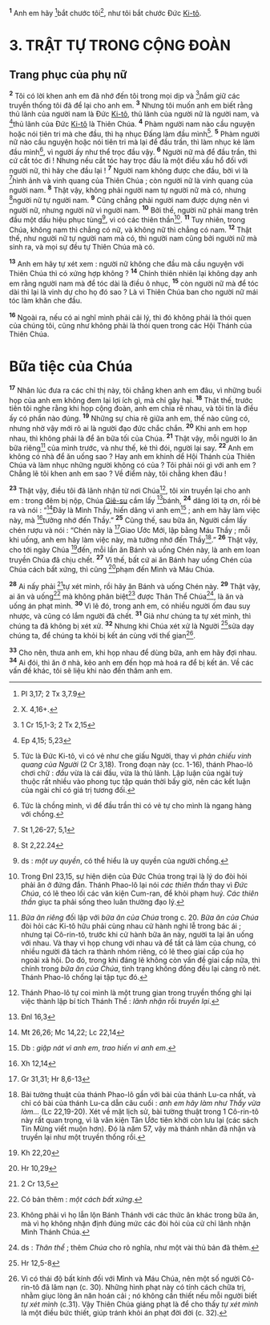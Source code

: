 <sup><b>1</b></sup> Anh em hãy [^1@-3cdfdebd-8dc2-4e56-8e34-c0bcfe7f11c5]bắt chước tôi[^1-3cdfdebd-8dc2-4e56-8e34-c0bcfe7f11c5], như tôi bắt chước Đức [Ki-tô]().

# 3. TRẬT TỰ TRONG CỘNG ĐOÀN

## Trang phục của phụ nữ

<sup><b>2</b></sup> Tôi có lời khen anh em đã nhớ đến tôi trong mọi dịp và [^2@-3cdfdebd-8dc2-4e56-8e34-c0bcfe7f11c5]nắm giữ các truyền thống tôi đã để lại cho anh em. <sup><b>3</b></sup> Nhưng tôi muốn anh em biết rằng thủ lãnh của người nam là Đức [Ki-tô](), thủ lãnh của người nữ là người nam, và [^3@-3cdfdebd-8dc2-4e56-8e34-c0bcfe7f11c5]thủ lãnh của Đức [Ki-tô]() là Thiên Chúa. <sup><b>4</b></sup> Phàm người nam nào cầu nguyện hoặc nói tiên tri mà che đầu, thì hạ nhục Đấng làm đầu mình[^2-3cdfdebd-8dc2-4e56-8e34-c0bcfe7f11c5]. <sup><b>5</b></sup> Phàm người nữ nào cầu nguyện hoặc nói tiên tri mà lại để đầu trần, thì làm nhục kẻ làm đầu mình[^3-3cdfdebd-8dc2-4e56-8e34-c0bcfe7f11c5], vì người ấy như thể trọc đầu vậy. <sup><b>6</b></sup> Người nữ mà để đầu trần, thì cứ cắt tóc đi ! Nhưng nếu cắt tóc hay trọc đầu là một điều xấu hổ đối với người nữ, thì hãy che đầu lại ! <sup><b>7</b></sup> Người nam không được che đầu, bởi vì là [^4@-3cdfdebd-8dc2-4e56-8e34-c0bcfe7f11c5]hình ảnh và vinh quang của Thiên Chúa ; còn người nữ là vinh quang của người nam. <sup><b>8</b></sup> Thật vậy, không phải người nam tự người nữ mà có, nhưng [^5@-3cdfdebd-8dc2-4e56-8e34-c0bcfe7f11c5]người nữ tự người nam. <sup><b>9</b></sup> Cũng chẳng phải người nam được dựng nên vì người nữ, nhưng người nữ vì người nam. <sup><b>10</b></sup> Bởi thế, người nữ phải mang trên đầu một dấu hiệu phục tùng[^4-3cdfdebd-8dc2-4e56-8e34-c0bcfe7f11c5], vì có các thiên thần[^5-3cdfdebd-8dc2-4e56-8e34-c0bcfe7f11c5]. <sup><b>11</b></sup> Tuy nhiên, trong Chúa, không nam thì chẳng có nữ, và không nữ thì chẳng có nam. <sup><b>12</b></sup> Thật thế, như người nữ tự người nam mà có, thì người nam cũng bởi người nữ mà sinh ra, và mọi sự đều tự Thiên Chúa mà có.

<sup><b>13</b></sup> Anh em hãy tự xét xem : người nữ không che đầu mà cầu nguyện với Thiên Chúa thì có xứng hợp không ? <sup><b>14</b></sup> Chính thiên nhiên lại không dạy anh em rằng người nam mà để tóc dài là điều ô nhục, <sup><b>15</b></sup> còn người nữ mà để tóc dài thì lại là vinh dự cho họ đó sao ? Là vì Thiên Chúa ban cho người nữ mái tóc làm khăn che đầu.

<sup><b>16</b></sup> Ngoài ra, nếu có ai nghĩ mình phải cãi lý, thì đó không phải là thói quen của chúng tôi, cũng như không phải là thói quen trong các Hội Thánh của Thiên Chúa.

# Bữa tiệc của Chúa

<sup><b>17</b></sup> Nhân lúc đưa ra các chỉ thị này, tôi chẳng khen anh em đâu, vì những buổi họp của anh em không đem lại lợi ích gì, mà chỉ gây hại. <sup><b>18</b></sup> Thật thế, trước tiên tôi nghe rằng khi họp cộng đoàn, anh em chia rẽ nhau, và tôi tin là điều ấy có phần nào đúng. <sup><b>19</b></sup> Những sự chia rẽ giữa anh em, thế nào cũng có, nhưng nhờ vậy mới rõ ai là người đạo đức chắc chắn. <sup><b>20</b></sup> Khi anh em họp nhau, thì không phải là để ăn bữa tối của Chúa. <sup><b>21</b></sup> Thật vậy, mỗi người lo ăn bữa riêng[^6-3cdfdebd-8dc2-4e56-8e34-c0bcfe7f11c5] của mình trước, và như thế, kẻ thì đói, người lại say. <sup><b>22</b></sup> Anh em không có nhà để ăn uống sao ? Hay anh em khinh dể Hội Thánh của Thiên Chúa và làm nhục những người không có của ? Tôi phải nói gì với anh em ? Chẳng lẽ tôi khen anh em sao ? Về điểm này, tôi chẳng khen đâu !

<sup><b>23</b></sup> Thật vậy, điều tôi đã lãnh nhận từ nơi Chúa[^7-3cdfdebd-8dc2-4e56-8e34-c0bcfe7f11c5], tôi xin truyền lại cho anh em : trong đêm bị nộp, Chúa [Giê-su]() cầm lấy [^6@-3cdfdebd-8dc2-4e56-8e34-c0bcfe7f11c5]bánh, <sup><b>24</b></sup> dâng lời tạ ơn, rồi bẻ ra và nói : “[^7@-3cdfdebd-8dc2-4e56-8e34-c0bcfe7f11c5]Đây là Mình Thầy, hiến dâng vì anh em[^8-3cdfdebd-8dc2-4e56-8e34-c0bcfe7f11c5] ; anh em hãy làm việc này, mà [^8@-3cdfdebd-8dc2-4e56-8e34-c0bcfe7f11c5]tưởng nhớ đến Thầy.” <sup><b>25</b></sup> Cũng thế, sau bữa ăn, Người cầm lấy chén rượu và nói : “Chén này là [^9@-3cdfdebd-8dc2-4e56-8e34-c0bcfe7f11c5]Giao Ước Mới, lập bằng Máu Thầy ; mỗi khi uống, anh em hãy làm việc này, mà tưởng nhớ đến Thầy[^9-3cdfdebd-8dc2-4e56-8e34-c0bcfe7f11c5].” <sup><b>26</b></sup> Thật vậy, cho tới ngày Chúa [^10@-3cdfdebd-8dc2-4e56-8e34-c0bcfe7f11c5]đến, mỗi lần ăn Bánh và uống Chén này, là anh em loan truyền Chúa đã chịu chết. <sup><b>27</b></sup> Vì thế, bất cứ ai ăn Bánh hay uống Chén của Chúa cách bất xứng, thì cũng [^11@-3cdfdebd-8dc2-4e56-8e34-c0bcfe7f11c5]phạm đến Mình và Máu Chúa.

<sup><b>28</b></sup> Ai nấy phải [^12@-3cdfdebd-8dc2-4e56-8e34-c0bcfe7f11c5]tự xét mình, rồi hãy ăn Bánh và uống Chén này. <sup><b>29</b></sup> Thật vậy, ai ăn và uống[^10-3cdfdebd-8dc2-4e56-8e34-c0bcfe7f11c5] mà không phân biệt[^11-3cdfdebd-8dc2-4e56-8e34-c0bcfe7f11c5] được Thân Thể Chúa[^12-3cdfdebd-8dc2-4e56-8e34-c0bcfe7f11c5], là ăn và uống án phạt mình. <sup><b>30</b></sup> Vì lẽ đó, trong anh em, có nhiều người ốm đau suy nhược, và cũng có lắm người đã chết. <sup><b>31</b></sup> Giả như chúng ta tự xét mình, thì chúng ta đã không bị xét xử. <sup><b>32</b></sup> Nhưng khi Chúa xét xử là Người [^13@-3cdfdebd-8dc2-4e56-8e34-c0bcfe7f11c5]sửa dạy chúng ta, để chúng ta khỏi bị kết án cùng với thế gian[^13-3cdfdebd-8dc2-4e56-8e34-c0bcfe7f11c5].

<sup><b>33</b></sup> Cho nên, thưa anh em, khi họp nhau để dùng bữa, anh em hãy đợi nhau. <sup><b>34</b></sup> Ai đói, thì ăn ở nhà, kẻo anh em đến họp mà hoá ra để bị kết án. Về các vấn đề khác, tôi sẽ liệu khi nào đến thăm anh em.

[^1-3cdfdebd-8dc2-4e56-8e34-c0bcfe7f11c5]: X. 4,16+.

[^2-3cdfdebd-8dc2-4e56-8e34-c0bcfe7f11c5]: Tức là Đức Ki-tô, vì có vẻ như che giấu Người, thay vì _phản chiếu vinh quang của Người_ (2 Cr 3,18). Trong đoạn này (cc. 1-16), thánh Phao-lô chơi chữ : _đầu_ vừa là cái đầu, vừa là thủ lãnh. Lập luận của ngài tuỳ thuộc rất nhiều vào phong tục tập quán thời bấy giờ, nên các kết luận của ngài chỉ có giá trị tương đối.

[^3-3cdfdebd-8dc2-4e56-8e34-c0bcfe7f11c5]: Tức là chồng mình, vì để đầu trần thì có vẻ tự cho mình là ngang hàng với chồng.

[^4-3cdfdebd-8dc2-4e56-8e34-c0bcfe7f11c5]: ds : _một uy quyền_, có thể hiểu là uy quyền của người chồng.

[^5-3cdfdebd-8dc2-4e56-8e34-c0bcfe7f11c5]: Trong Đnl 23,15, sự hiện diện của Đức Chúa trong trại là lý do đòi hỏi phải ăn ở đứng đắn. Thánh Phao-lô lại nói _các thiên thần_ thay vì _Đức Chúa_, có lẽ theo lối các văn kiện Cum-ran, để khỏi phạm huý. _Các thiên thần_ giục ta phải sống theo luân thường đạo lý.

[^6-3cdfdebd-8dc2-4e56-8e34-c0bcfe7f11c5]: _Bữa ăn riêng_ đối lập với _bữa ăn của Chúa_ trong c. 20. _Bữa ăn của Chúa_ đòi hỏi các Ki-tô hữu phải cùng nhau cử hành nghi lễ trong bác ái ; nhưng tại Cô-rin-tô, trước khi cử hành bữa ăn này, người ta lại ăn uống với nhau. Và thay vì họp chung với nhau và để tất cả làm của chung, có nhiều người đã tách ra thành nhóm riêng, có lẽ theo giai cấp của họ ngoài xã hội. Do đó, trong khi đáng lẽ không còn vấn đề giai cấp nữa, thì chính trong _bữa ăn của Chúa_, tình trạng không đồng đều lại càng rõ nét. Thánh Phao-lô chống lại tập tục đó.

[^7-3cdfdebd-8dc2-4e56-8e34-c0bcfe7f11c5]: Thánh Phao-lô tự coi mình là một trung gian trong truyền thống ghi lại việc thành lập bí tích Thánh Thể : _lãnh nhận_ rồi _truyền lại_.

[^8-3cdfdebd-8dc2-4e56-8e34-c0bcfe7f11c5]: Db : _giập nát vì anh em_, _trao hiến vì anh em_.

[^9-3cdfdebd-8dc2-4e56-8e34-c0bcfe7f11c5]: Bài tường thuật của thánh Phao-lô gần với bài của thánh Lu-ca nhất, và chỉ có bài của thánh Lu-ca dẫn câu cuối : _anh em hãy làm như Thầy vừa làm..._ (Lc 22,19-20). Xét về mặt lịch sử, bài tường thuật trong 1 Cô-rin-tô này rất quan trọng, vì là văn kiện Tân Ước tiên khởi còn lưu lại (các sách Tin Mừng viết muộn hơn). Đó là năm 57, vậy mà thánh nhân đã nhận và truyền lại như một truyền thống rồi.

[^10-3cdfdebd-8dc2-4e56-8e34-c0bcfe7f11c5]: Có bản thêm : _một cách bất xứng_.

[^11-3cdfdebd-8dc2-4e56-8e34-c0bcfe7f11c5]: Không phải vì họ lẫn lộn Bánh Thánh với các thức ăn khác trong bữa ăn, mà vì họ không nhận định đúng mức các đòi hỏi của cử chỉ lãnh nhận Mình Thánh Chúa.

[^12-3cdfdebd-8dc2-4e56-8e34-c0bcfe7f11c5]: ds : _Thân thể_ ; thêm _Chúa_ cho rõ nghĩa, như một vài thủ bản đã thêm.

[^13-3cdfdebd-8dc2-4e56-8e34-c0bcfe7f11c5]: Vì có thái độ bất kính đối với Mình và Máu Chúa, nên một số người Cô-rin-tô đã lâm nạn (c. 30). Những hình phạt này có tính cách chữa trị, nhằm giục lòng ăn năn hoán cải ; nó không cần thiết nếu mỗi người biết _tự xét mình_ (c.31). Vậy Thiên Chúa giáng phạt là để cho thấy _tự xét mình_ là một điều bức thiết, giúp tránh khỏi án phạt đời đời (c. 32).

[^1@-3cdfdebd-8dc2-4e56-8e34-c0bcfe7f11c5]: Pl 3,17; 2 Tx 3,7.9

[^2@-3cdfdebd-8dc2-4e56-8e34-c0bcfe7f11c5]: 1 Cr 15,1-3; 2 Tx 2,15

[^3@-3cdfdebd-8dc2-4e56-8e34-c0bcfe7f11c5]: Ep 4,15; 5,23

[^4@-3cdfdebd-8dc2-4e56-8e34-c0bcfe7f11c5]: St 1,26-27; 5,1

[^5@-3cdfdebd-8dc2-4e56-8e34-c0bcfe7f11c5]: St 2,22.24

[^6@-3cdfdebd-8dc2-4e56-8e34-c0bcfe7f11c5]: Đnl 16,3

[^7@-3cdfdebd-8dc2-4e56-8e34-c0bcfe7f11c5]: Mt 26,26; Mc 14,22; Lc 22,14

[^8@-3cdfdebd-8dc2-4e56-8e34-c0bcfe7f11c5]: Xh 12,14

[^9@-3cdfdebd-8dc2-4e56-8e34-c0bcfe7f11c5]: Gr 31,31; Hr 8,6-13

[^10@-3cdfdebd-8dc2-4e56-8e34-c0bcfe7f11c5]: Kh 22,20

[^11@-3cdfdebd-8dc2-4e56-8e34-c0bcfe7f11c5]: Hr 10,29

[^12@-3cdfdebd-8dc2-4e56-8e34-c0bcfe7f11c5]: 2 Cr 13,5

[^13@-3cdfdebd-8dc2-4e56-8e34-c0bcfe7f11c5]: Hr 12,5-8
